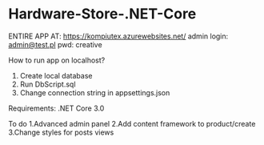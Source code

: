 # Hardware-Store-.NET-Core
ENTIRE APP AT: https://kompiutex.azurewebsites.net/
admin login: admin@test.pl pwd: creative

How to run app on localhost?
1. Create local database
2. Run DbScript.sql
3. Change connection string in appsettings.json

Requirements: 
.NET Core 3.0

To do
1.Advanced admin panel
2.Add content framework to product/create
3.Change styles for posts views
